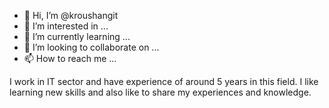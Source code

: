 - 👋 Hi, I’m @kroushangit
- 👀 I’m interested in ...
- 🌱 I’m currently learning ...
- 💞️ I’m looking to collaborate on ...
- 📫 How to reach me ...

I work in IT sector and have experience of around 5 years in this field. 
I like learning new skills and also like to share my experiences and knowledge.
